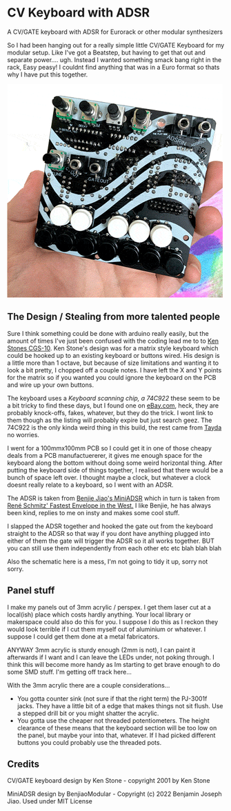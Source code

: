 # CV Keyboard with ADSR
A CV/GATE keyboard with ADSR for Eurorack or other modular synthesizers 

So I had been hanging out for a really simple little CV/GATE Keyboard for my modular setup. Like I've got a Beatstep, but having to get that out and separate power.... ugh. Instead I wanted something smack bang right in the rack, Easy peasy! I couldnt find anything that was in a Euro format so thats why I have put this together.

![PCB](/Pix/board.gif)


## The Design / Stealing from more talented people

Sure I think something could be done with arduino really easily, but the amount of times I've just been confused with the coding lead me to to [Ken Stones CGS-10](https://www.elby-designs.com/webtek/cgs/cgs10/cgs10_pedal.html). Ken Stone's design was for a matrix style keyboard which could be hooked up to an existing keyboard or buttons wired. His design is a little more than 1 octave, but because of size limitations and wanting it to look a bit pretty, I chopped off a couple notes. I have left the X and Y points for the matrix so if you wanted you could ignore the keyboard on the PCB and wire up your own buttons.

The keyboard uses a *Keyboard scanning chip, a 74C922* these seem to be a bit tricky to find these days, but I found one on [eBay.com](http://www.eBay.com), heck, they are probably knock-offs, fakes, whatever, but they do the trick. I wont link to them though as the listing will probably expire but just search geez. The 74C922 is the only kinda weird thing in this build, the rest came from [Tayda](https://www.taydaelectronics.com/) no worries.

I went for a 100mmx100mm PCB so I could get it in one of those cheapy deals from a PCB manufactuererer, it gives me enough space for the keyboard along the bottom without doing some weird horizontal thing. 
After putting the keyboard side of things together, I realised that there would be a bunch of space left over. I thought maybe a clock, but whatever a clock doesnt really relate to a keyboard, so I went with an ADSR.

The ADSR is taken from [Benjie Jiao's MiniADSR](https://benjiaomodular.com/post/2022-02-02-mini-adsr/) which in turn is taken from [René Schmitz' Fastest Envelope in the West.](https://www.schmitzbits.de/adsr.html) I like Benjie, he has always been kind, replies to me on insty and makes some cool stuff. 

I slapped the ADSR together and hooked the gate out from the keyboard straight to the ADSR so that way if you dont have anything plugged into either of them the gate will trigger the ADSR so it all works together. BUT you can still use them independently from each other etc etc blah blah blah

Also the schematic here is a mess, I'm not going to tidy it up, sorry not sorry.

## Panel stuff

I make my panels out of 3mm acrylic / perspex. I get them laser cut at a local(ish) place which costs hardly anything. Your local library or makerspace could also do this for you. I suppose I do this as I reckon they would look terrible if I cut them myself out of aluminium or whatever. I suppose I could get them done at a metal fabricators. 

ANYWAY 3mm acrylic is sturdy enough (2mm is not), I can paint it afterwards if I want and I can leave the LEDs under, not poking through. I think this will become more handy as Im starting to get brave enough to do some SMD stuff. I'm getting off track here...

With the 3mm acrylic there are a couple considerations...
- You gotta counter sink (not sure if that the right term) the PJ-3001f jacks. They have a little bit of a edge that makes things not sit flush. Use a stepped drill bit or you might shatter the acrylic.
- You gotta use the cheaper not threaded potentiometers. The height clearance of these means that the keyboard section will be too low on the panel, but maybe your into that, whatever. If I had picked different buttons you could probably use the threaded pots.


## Credits ###

CV/GATE keyboard design by Ken Stone - copyright 2001 by Ken Stone

MiniADSR design by BenjiaoModular - Copyright (c) 2022 Benjamin Joseph Jiao. Used under MIT License
